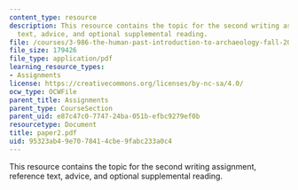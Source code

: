 ```yaml
---
content_type: resource
description: This resource contains the topic for the second writing assignment, reference
  text, advice, and optional supplemental reading.
file: /courses/3-986-the-human-past-introduction-to-archaeology-fall-2006/95323ab49e7078414cbe9fabc233a0c4_paper2.pdf
file_size: 179426
file_type: application/pdf
learning_resource_types:
- Assignments
license: https://creativecommons.org/licenses/by-nc-sa/4.0/
ocw_type: OCWFile
parent_title: Assignments
parent_type: CourseSection
parent_uid: e87c47c0-7747-24ba-051b-efbc9279ef0b
resourcetype: Document
title: paper2.pdf
uid: 95323ab4-9e70-7841-4cbe-9fabc233a0c4
---
```

This resource contains the topic for the second writing assignment, reference text, advice, and optional supplemental reading.